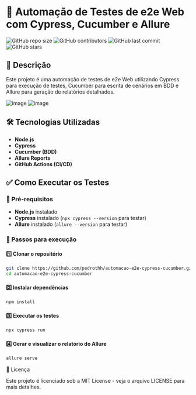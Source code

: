 # 🚀 Automação de Testes de e2e Web com Cypress, Cucumber e Allure


![GitHub repo size](https://img.shields.io/github/repo-size/pedrothh/automacao-e2e-cypress-cucumber)
![GitHub contributors](https://img.shields.io/github/contributors/pedrothh/automacao-e2e-cypress-cucumber)
![GitHub last commit](https://img.shields.io/github/last-commit/pedrothh/automacao-e2e-cypress-cucumber)
![GitHub stars](https://img.shields.io/github/stars/pedrothh/automacao-e2e-cypress-cucumber?style=social)

## 📌 Descrição

Este projeto é uma automação de testes de e2e Web utilizando Cypress para execução de testes, Cucumber para escrita de cenários em BDD e Allure para geração de relatórios detalhados.

![image](https://github.com/user-attachments/assets/0cae14bd-469a-4e98-8821-db907911d3fc)
![image](https://github.com/user-attachments/assets/b6f3bd65-6423-4037-9b42-c1199e387807)



## 🛠️ Tecnologias Utilizadas

- **Node.js**
- **Cypress**
- **Cucumber (BDD)**
- **Allure Reports**
- **GitHub Actions (CI/CD)**

## ✅ Como Executar os Testes

### 🔹 Pré-requisitos

- **Node.js** instalado
- **Cypress** instalado (`npx cypress --version` para testar)
- **Allure** instalado (`allure --version` para testar)

### 🔹 Passos para execução

#### **1️⃣ Clonar o repositório**
```sh
git clone https://github.com/pedrothh/automacao-e2e-cypress-cucumber.git
cd automacao-e2e-cypress-cucumber
```

#### **2️⃣ Instalar dependências**
```sh
npm install
```

#### **3️⃣ Executar os testes**
```sh
npx cypress run
```


#### **4️⃣ Gerar e visualizar o relatório do Allure**
```sh
allure serve
```

📜 Licença

Este projeto é licenciado sob a MIT License - veja o arquivo LICENSE para mais detalhes.


